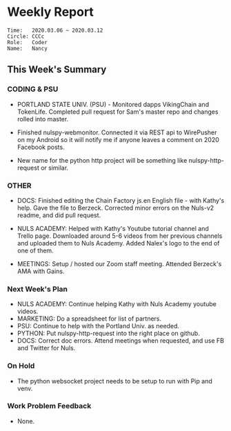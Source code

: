 # Weekly Report
```
Time: 	2020.03.06 ~ 2020.03.12
Circle:	CCCc
Role:	Coder
Name:   Nancy
```
## This Week's Summary

### CODING & PSU
  
- PORTLAND STATE UNIV. (PSU) - Monitored dapps VikingChain and TokenLife. Completed pull request for Sam's master repo and changes rolled into master.

- Finished nulspy-webmonitor. Connected it via REST api to WirePusher on my Android so it will notify me if anyone leaves a comment on 2020 Facebook posts.

- New name for the python http project will be something like nulspy-http-request or similar.

### OTHER
- DOCS: Finished editing the Chain Factory js.en English file - with Kathy's help. Gave the file to Berzeck. Corrected minor errors on the Nuls-v2 readme, and did pull request. 

- NULS ACADEMY: Helped with Kathy's Youtube tutorial channel and Trello page. Downloaded around 5-6 videos from her previous channels and uploaded them to Nuls Academy. Added Nalex's logo to the end of one of them.

- MEETINGS: Setup / hosted our Zoom staff meeting. Attended Berzeck's AMA with Gains. 


### Next Week's Plan
- NULS ACADEMY: Continue helping Kathy with Nuls Academy youtube videos.
- MARKETING: Do a spreadsheet for list of partners.
- PSU: Continue to help with the Portland Univ. as needed.
- PYTHON: Put nulspy-http-request into the right place on github.
- DOCS: Correct doc errors. Attend meetings when requested, and use FB and Twitter for Nuls.

### On Hold
- The python websocket project needs to be setup to run with Pip and venv. 

### Work Problem Feedback

- None.
